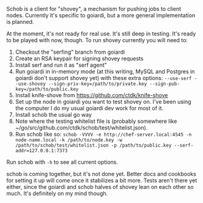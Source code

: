Schob is a client for "shovey", a mechanism for pushing jobs to client nodes. Currently it's specific to goiardi, but a more general implementation is planned.

At the moment, it's not ready for real use. It's still deep in testing. It's ready to be played with now, though. To run shovey currently you will need to:

1. Checkout the "serfing" branch from goiardi
2. Create an RSA keypair for signing shovey requests
3. Install serf and run it as "serf agent"
4. Run goiardi in in-memory mode (at this writing, MySQL and Postgres in goiardi don't support shovey yet) with these extra options: `--use-serf --use-shovey --sign-priv-key=/path/to/private.key --sign-pub-key=/path/to/public.key`
5. Install knife-shove from https://github.com/ctdk/knife-shove
6. Set up the node in goiardi you want to test shovey on. I've been using the computer I do my usual goiardi dev work for most of it.
7. Install schob the usual go way
8. Note where the testing whitelist file is (probably somewhere like ~/go/src/github.com/ctdk/schob/test/whitelist.json).
9. Run schob like so: `schob -VVVV -e http://chef-server.local:4545 -n node-name.local -k /path/to/node.key -w /path/to/schob/test/whitelist.json -p /path/to/public.key --serf-addr=127.0.0.1:7373`

Run schob with `-h` to see all current options.

schob is coming together, but it's not done yet. Better docs and cookbooks for setting it up will come once it stabilizes a bit more. Tests aren't there yet either, since the goiardi and schob halves of shovey lean on each other so much. It's definitely on my mind though.
